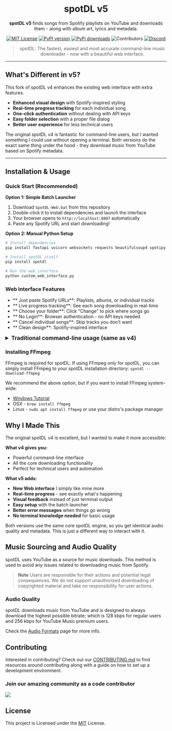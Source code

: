 
<div align="center">

# spotDL v5

**spotDL v5** finds songs from Spotify playlists on YouTube and downloads them - along with album art, lyrics and metadata. 

[![MIT License](https://img.shields.io/github/license/spotdl/spotify-downloader?color=44CC11&style=flat-square)](https://github.com/spotDL/spotify-downloader/blob/master/LICENSE)
[![PyPI version](https://img.shields.io/pypi/pyversions/spotDL?color=%2344CC11&style=flat-square)](https://pypi.org/project/spotdl/)
[![PyPi downloads](https://img.shields.io/pypi/dw/spotDL?label=downloads@pypi&color=344CC11&style=flat-square)](https://pypi.org/project/spotdl/)
![Contributors](https://img.shields.io/github/contributors/spotDL/spotify-downloader?style=flat-square)
[![Discord](https://img.shields.io/discord/771628785447337985?label=discord&logo=discord&style=flat-square)](https://discord.gg/xCa23pwJWY)

> spotDL: The fastest, easiest and most accurate command-line music downloader - now with a beautiful web interface.
</div>

______________________________________________________________________

## What's Different in v5?

This fork of spotDL v4 enhances the existing web interface with extra features.

- **Enhanced visual design** with Spotify-inspired styling
- **Real-time progress tracking** for each individual song  
- **One-click authentication** without dealing with API keys
- **Easy folder selection** with a proper file dialog
- **Better user experience** for less technical users

The original spotDL v4 is fantastic for command-line users, but I wanted something I could use without opening a terminal. Both versions do the exact same thing under the hood - they download music from YouTube based on Spotify metadata.

______________________________________________________________________

## Installation & Usage

### Quick Start (Recommended)

**Option 1: Simple Batch Launcher**
1. Download `SpotDL-Web.bat` from this repository
2. Double-click it to install dependencies and launch the interface
3. Your browser opens to `http://localhost:8807` automatically
4. Paste any Spotify URL and start downloading!

**Option 2: Manual Python Setup**
```bash
# Install dependencies  
pip install fastapi uvicorn websockets requests beautifulsoup4 spotipy python-multipart

# Install spotDL itself
pip install spotdl

# Run the web interface
python custom_web_interface.py
```

### Web Interface Features

- ** Just paste Spotify URLs**: Playlists, albums, or individual tracks
- ** Live progress tracking**: See each song downloading in real-time
- ** Choose your folder**: Click "Change" to pick where songs go
- ** No Login**: Browser authentication - no API keys needed
- ** Cancel individual songs**: Skip tracks you don't want
- ** Clean design**: Spotify-inspired interface

<details>
    <summary style="font-size:1.25em"><strong>Traditional command-line usage (same as v4)</strong></summary>

You can still use spotDL exactly like the original v4:

```sh
spotdl [urls]
```

You can run _spotDL_ as a package if running it as a script doesn't work:

```sh
python -m spotdl [urls]
```

General usage:

```sh
spotdl [operation] [options] QUERY
```

There are different **operations** spotDL can perform. The _default_ is `download`, which simply downloads the songs from YouTube and embeds metadata.

The **query** for spotDL is usually a list of Spotify URLs, but for some operations like **sync**, only a single link or file is required.
For a list of all **options** use ```spotdl -h```

**Supported operations:**
- `save`: Saves only the metadata from Spotify without downloading anything.
- `web`: Starts a web interface (differenet compared to the .bat version)
- `url`: Get direct download link for each song from the query.
- `sync`: Updates directories based on playlist changes.
- `meta`: Updates metadata for existing song files.

</details>

### Installing FFmpeg

FFmpeg is required for spotDL. If using FFmpeg only for spotDL, you can simply install FFmpeg to your spotDL installation directory:
`spotdl --download-ffmpeg`

We recommend the above option, but if you want to install FFmpeg system-wide:

- [Windows Tutorial](https://windowsloop.com/install-ffmpeg-windows-10/)
- OSX - `brew install ffmpeg`
- Linux - `sudo apt install ffmpeg` or use your distro's package manager

## Why I Made This

The original spotDL v4 is excellent, but I wanted to make it more accessible:

**What v4 gives you:**
- Powerful command-line interface
- All the core downloading functionality
- Perfect for technical users and automation

**What v5 adds:**
- **New Web interface** I simply like mine more
- **Real-time progress** - see exactly what's happening
- **Visual feedback** instead of just terminal output
- **Easy setup** with the batch launcher
- **Better error messages** when things go wrong
- **No terminal knowledge needed** for basic usage

Both versions use the same core spotDL engine, so you get identical audio quality and metadata. This is just a different way to interact with it.

## Music Sourcing and Audio Quality

spotDL uses YouTube as a source for music downloads. This method is used to avoid any issues related to downloading music from Spotify.

> **Note**
> Users are responsible for their actions and potential legal consequences. We do not support unauthorized downloading of copyrighted material and take no responsibility for user actions.

### Audio Quality

spotDL downloads music from YouTube and is designed to always download the highest possible bitrate; which is 128 kbps for regular users and 256 kbps for YouTube Music premium users.

Check the [Audio Formats](docs/usage.md#audio-formats-and-quality) page for more info.

## Contributing

Interested in contributing? Check out our [CONTRIBUTING.md](docs/CONTRIBUTING.md) to find
resources around contributing along with a guide on how to set up a development environment.

### Join our amazing community as a code contributor

<a href="https://github.com/spotDL/spotify-downloader/graphs/contributors">
  <img class="dark-light" src="https://contrib.rocks/image?repo=spotDL/spotify-downloader&anon=0&columns=25&max=100&r=true" />
</a>

## License

This project is Licensed under the [MIT](/LICENSE) License.
